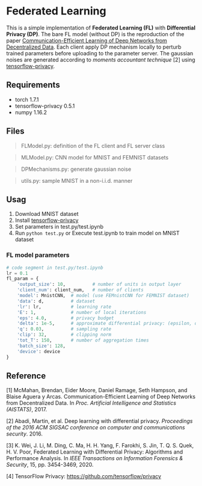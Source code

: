 # Federated Learning

This is a simple implementation of **Federated Learning (FL)** with **Differential Privacy (DP)**. The bare FL model (without DP) is the reproduction of the paper [Communication-Efficient Learning of Deep Networks from Decentralized Data](https://arxiv.org/abs/1602.05629). Each client apply DP mechanism locally to perturb trained parameters before uploading to the parameter server. The gaussian noises are generated according to *moments accountant technique* [2] using [tensorflow-privacy]( https://github.com/tensorflow/privacy).

## Requirements
- torch 1.7.1
- tensorflow-privacy 0.5.1
- numpy 1.16.2

## Files
> FLModel.py: definition of the FL client and FL server class

> MLModel.py: CNN model for MNIST and FEMNIST datasets

> DPMechanisms.py: generate gaussian noise

> utils.py: sample MNIST in a non-i.i.d. manner

## Usag
1. Download MNIST dataset
2. Install [tensorflow-privacy]( https://github.com/tensorflow/privacy)
2. Set parameters in test.py/test.ipynb
3. Run ```python test.py``` or Execute test.ipynb to train model on MNIST dataset

### FL model parameters
```python
# code segment in test.py/test.ipynb
lr = 0.1
fl_param = {
    'output_size': 10,          # number of units in output layer
    'client_num': client_num,   # number of clients
    'model': MnistCNN,  # model (use FEMnistCNN for FEMNIST dataset)
    'data': d,          # dataset
    'lr': lr,           # learning rate
    'E': 1,             # number of local iterations
    'eps': 4.0,         # privacy budget
    'delta': 1e-5,      # approximate differential privacy: (epsilon, delta)-DP
    'q': 0.03,          # sampling rate
    'clip': 32,         # clipping norm
    'tot_T': 150,       # number of aggregation times
    'batch_size': 128,
    'device': device
}
```

## Reference
[1] McMahan, Brendan, Eider Moore, Daniel Ramage, Seth Hampson, and Blaise Aguera y Arcas. Communication-Efficient Learning of Deep Networks from Decentralized Data. In *Proc. Artificial Intelligence and Statistics (AISTATS)*, 2017.

[2] Abadi, Martin, et al. Deep learning with differential privacy. *Proceedings of the 2016 ACM SIGSAC conference on computer and communications security*. 2016.

[3] K. Wei, J. Li, M. Ding, C. Ma, H. H. Yang, F. Farokhi, S. Jin, T. Q. S. Quek, H. V. Poor, Federated Learning with Differential Privacy: Algorithms and Performance Analysis. In *IEEE Transactions on Information Forensics & Security*, 15, pp. 3454-3469, 2020.

[4] TensorFlow Privacy: https://github.com/tensorflow/privacy

